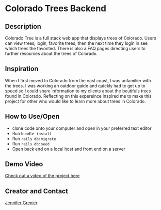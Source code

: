 # Colorado Trees Backend 

## Description
Colorado Tree is a full stack web app that displays trees of Colorado. Users can view trees, login, favorite trees, then the next time they login in see which trees the favorited. There is also a FAQ pages directing users to further resources about the trees of Colorado.

## Inspiration 
When I first moved to Colorado from the east coast, I was unfamilier with the trees. I was working an outdoor guide and quickly had to get up to speed so I could share information to my clients about the beutifuls trees found in Colorado. Reflecting on this expereince inspired me to make this project for other who would like to learn more about trees in Colorado. 

## How to Use/Open
* clone code onto your computer and open in your preferred text editor
* Run ``bundle install``
* Run ``rails db:migrate``
* Run ``rails db:seed``
* Open back end on a local host and front end on a server

## Demo Video
[Check out a video of the project here](https://youtu.be/T2Wecqo6DP4)

## Creator and Contact
[Jennifer Grenier](https://www.linkedin.com/in/jennifer-a-grenier/)

